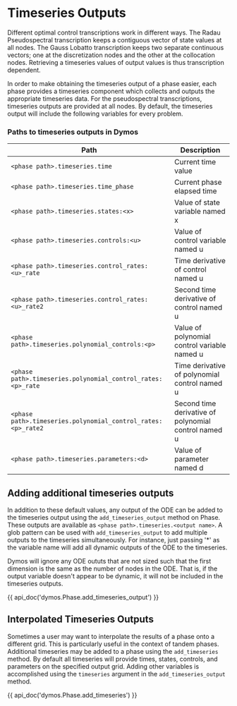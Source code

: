 # Timeseries Outputs

Different optimal control transcriptions work in different ways.
The Radau Pseudospectral transcription keeps a contiguous vector of state values at all nodes.
The Gauss Lobatto transcription keeps two separate continuous vectors; one at the discretization nodes and the other at the collocation nodes.
Retrieving a timeseries values of output values is thus transcription dependent.

In order to make obtaining the timeseries output of a phase easier, each phase provides a timeseries component which collects and outputs the appropriate timeseries data.
For the pseudospectral transcriptions, timeseries outputs are provided at all nodes.
By default, the timeseries output will include the following variables for every problem.

### Paths to timeseries outputs in Dymos

|Path                                                          | Description                                         |
|--------------------------------------------------------------|-----------------------------------------------------|
|``<phase path>.timeseries.time``                              |Current time value                                   |
|``<phase path>.timeseries.time_phase``                        |Current phase elapsed time                           |
|``<phase path>.timeseries.states:<x>``                        |Value of state variable named x                      |
|``<phase path>.timeseries.controls:<u>``                      |Value of control variable named u                    |
|``<phase path>.timeseries.control_rates:<u>_rate``            |Time derivative of control named u                   |
|``<phase path>.timeseries.control_rates:<u>_rate2``           |Second time derivative of control named u            |
|``<phase path>.timeseries.polynomial_controls:<p>``           |Value of polynomial control variable named u         |
|``<phase path>.timeseries.polynomial_control_rates:<p>_rate`` |Time derivative of polynomial control named u        |
|``<phase path>.timeseries.polynomial_control_rates:<p>_rate2``|Second time derivative of polynomial control named u |
|``<phase path>.timeseries.parameters:<d>``                    |Value of parameter named d                           |

## Adding additional timeseries outputs

In addition to these default values, any output of the ODE can be added to the timeseries output
using the ``add_timeseries_output`` method on Phase.  These outputs are available as
``<phase path>.timeseries.<output name>``.  A glob pattern can be used with ``add_timeseries_output``
to add multiple outputs to the timeseries simultaneously.  For instance, just passing '*' as the variable
name will add all dynamic outputs of the ODE to the timeseries.

Dymos will ignore any ODE oututs that are not sized such that the first dimension is the same as the
number of nodes in the ODE.  That is, if the output variable doesn't appear to be dynamic, it will not
be included in the timeseries outputs.

{{ api_doc('dymos.Phase.add_timeseries_output') }}

## Interpolated Timeseries Outputs

Sometimes a user may want to interpolate the results of a phase onto a different grid.  This is particularly
useful in the context of tandem phases.  Additional timeseries may be added to a phase using the
``add_timeseries`` method.  By default all timeseries will provide times, states, controls, and
parameters on the specified output grid.  Adding other variables is accomplished using the
``timeseries`` argument in the ``add_timeseries_output`` method.

{{ api_doc('dymos.Phase.add_timeseries') }}
